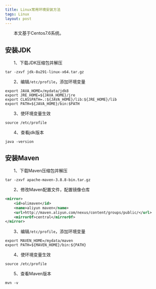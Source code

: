 ```yaml
---
title: Linux常用环境安装方法
tags: Linux
layout: post
---
```


　　本文基于Centos7.6系统。

## 安装JDK

　　1、下载JDK压缩包并解压

```shell
tar -zxvf jdk-8u291-linux-x64.tar.gz
```

　　2、编辑`/etc/profile`，添加环境变量

```shell
export JAVA_HOME=/mydata/jdk8
export JRE_HOME=${JAVA_HOME}/jre
export CLASSPATH=.:${JAVA_HOME}/lib:${JRE_HOME}/lib
export PATH=${JAVA_HOME}/bin:$PATH
```

　　3、使环境变量生效

```shell
source /etc/profile
```

　　4、查看jdk版本

```shell
java -version
```

## 安装Maven

　　1、下载Maven压缩包并解压

```shell
tar -zxvf apache-maven-3.8.8-bin.tar.gz
```

　　2、修改Maven配置文件，配置镜像仓库

```xml
<mirror>
    <id>alimaven</id>  
    <name>aliyun maven</name>  
    <url>http://maven.aliyun.com/nexus/content/groups/public/</url>  
    <mirrorOf>central</mirrorOf>          
</mirror>
```

　　3、编辑`/etc/profile`，添加环境变量

```shell
export MAVEN_HOME=/mydata/maven
export PATH=${MAVEN_HOME}/bin:${PATH}
```

　　4、使环境变量生效

```shell
source /etc/profile
```

　　5、查看Maven版本

```shell
mvn -v
```

